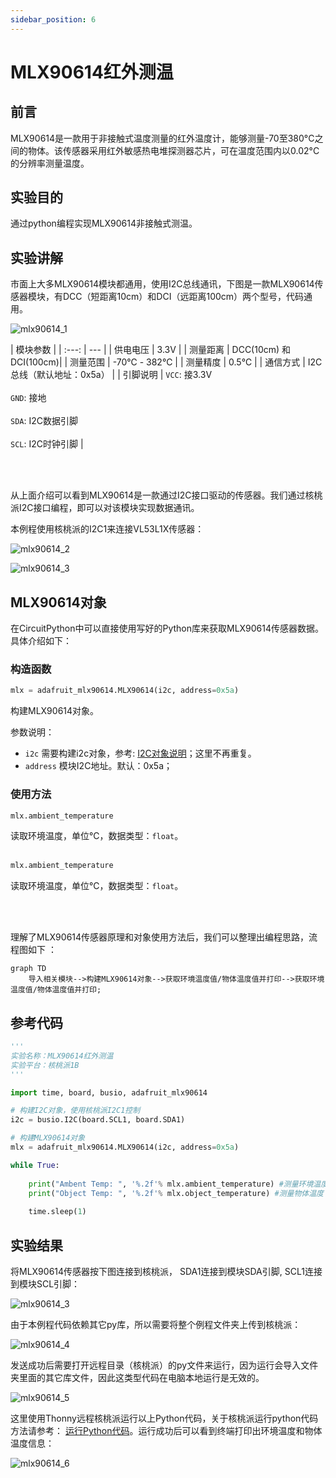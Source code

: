 ```yaml
---
sidebar_position: 6
---
```


# MLX90614红外测温

## 前言
MLX90614是一款用于非接触式温度测量的红外温度计，能够测量-70至380°C之间的物体。该传感器采用红外敏感热电堆探测器芯片，可在温度范围内以0.02°C的分辨率测量温度。

## 实验目的
通过python编程实现MLX90614非接触式测温。

## 实验讲解

市面上大多MLX90614模块都通用，使用I2C总线通讯，下图是一款MLX90614传感器模块，有DCC（短距离10cm）和DCI（远距离100cm）两个型号，代码通用。

![mlx90614_1](./img/mlx90614/mlx90614_1.png) 

|  模块参数 |
|  :---:  | ---  |
| 供电电压  | 3.3V |
| 测量距离  | DCC(10cm) 和 DCI(100cm)|
| 测量范围  | -70℃ - 382℃ |
| 测量精度  | 0.5℃ |
| 通信方式  | I2C总线（默认地址：0x5a） |
| 引脚说明  | `VCC`: 接3.3V <br></br> `GND`: 接地 <br></br>  `SDA`: I2C数据引脚  <br></br> `SCL`: I2C时钟引脚 |

<br></br>

从上面介绍可以看到MLX90614是一款通过I2C接口驱动的传感器。我们通过核桃派I2C接口编程，即可以对该模块实现数据通讯。

本例程使用核桃派的I2C1来连接VL53L1X传感器：

![mlx90614_2](./img/mlx90614/mlx90614_2.png) 

![mlx90614_3](./img/mlx90614/mlx90614_3.png) 


## MLX90614对象

在CircuitPython中可以直接使用写好的Python库来获取MLX90614传感器数据。具体介绍如下：

### 构造函数
```python
mlx = adafruit_mlx90614.MLX90614(i2c, address=0x5a)
```
构建MLX90614对象。

参数说明：
- `i2c` 需要构建i2c对象，参考: [I2C对象说明](../gpio/i2c_oled#i2c对象)；这里不再重复。
- `address` 模块I2C地址。默认：0x5a；

### 使用方法

```python
mlx.ambient_temperature
```
读取环境温度，单位℃，数据类型：`float`。
<br></br>

```python
mlx.ambient_temperature
```
读取环境温度，单位℃，数据类型：`float`。

<br></br>

理解了MLX90614传感器原理和对象使用方法后，我们可以整理出编程思路，流程图如下 ：

```mermaid
graph TD
    导入相关模块-->构建MLX90614对象-->获取环境温度值/物体温度值并打印-->获取环境温度值/物体温度值并打印;
```

## 参考代码
```python
'''
实验名称：MLX90614红外测温
实验平台：核桃派1B
'''

import time, board, busio, adafruit_mlx90614

# 构建I2C对象，使用核桃派I2C1控制
i2c = busio.I2C(board.SCL1, board.SDA1)

# 构建MLX90614对象
mlx = adafruit_mlx90614.MLX90614(i2c, address=0x5a)

while True:
    
    print("Ambent Temp: ", '%.2f'% mlx.ambient_temperature) #测量环境温度
    print("Object Temp: ", '%.2f'% mlx.object_temperature) #测量物体温度
    
    time.sleep(1)
```

## 实验结果

将MLX90614传感器按下图连接到核桃派， SDA1连接到模块SDA引脚, SCL1连接到模块SCL引脚：

![mlx90614_3](./img/mlx90614/mlx90614_3.png) 

由于本例程代码依赖其它py库，所以需要将整个例程文件夹上传到核桃派：

![mlx90614_4](./img/mlx90614/mlx90614_4.png) 

发送成功后需要打开远程目录（核桃派）的py文件来运行，因为运行会导入文件夹里面的其它库文件，因此这类型代码在电脑本地运行是无效的。

![mlx90614_5](./img/mlx90614/mlx90614_5.png) 

这里使用Thonny远程核桃派运行以上Python代码，关于核桃派运行python代码方法请参考： [运行Python代码](../python_run.md)。运行成功后可以看到终端打印出环境温度和物体温度信息：

![mlx90614_6](./img/mlx90614/mlx90614_6.png) 
